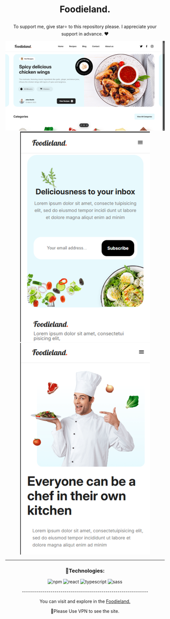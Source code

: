 

# <p align="center" color="#eb5e28">Foodieland.</p>

<p align="center">To support me, give star⭐ to this repository please.
I appreciate your support in advance. ❤</p>

<img src="public/readme.png"/>
<section width="100%" display="flex" align="center" justify-content="center" gap="2rem">
  <img src="public/Screenshot (206).png" width="410"/>
  <img src="public/Screenshot (207).png" width="410"/>
</section>

<hr/>

### <p align="center">🔧Technologies:</p>
<div align="center" >
  
![npm](https://img.shields.io/badge/npm-008faf?style=for-the-badge&logo=npm&logoColor=white)
![react](https://img.shields.io/badge/react-008faf?style=for-the-badge&logo=react&logoColor=white)
![typescript](https://img.shields.io/badge/typescript-008faf?style=for-the-badge&logo=typescript&logoColor=white)
![sass](https://img.shields.io/badge/sass-008faf?style=for-the-badge&logo=sass&logoColor=white)
  
</div>

<p align="center">--------------------------------------------------------------</p>
  
<p align="center">You can visit and explore in the <a href="https://foodieland-sass-project.vercel.app/" target="_blank">Foodieland.</a></p>
<p align="center">📌Please Use VPN to see the site.</p>
